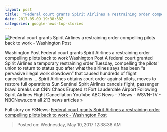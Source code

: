 ```yaml
---
layout: post
title:  "Federal court grants Spirit Airlines a restraining order compelling pilots back to work - Washington Post"
date: 2017-05-09 19:38:38Z
categories: google-news-top-stories
---
```


![Federal court grants Spirit Airlines a restraining order compelling pilots back to work - Washington Post](https://images.washingtonpost.com/?url=http://img.washingtonpost.com/blogs/dr-gridlock/files/2017/05/fll.png&w=1484&op=resize&opt=1&filter=antialias)

Washington Post Federal court grants Spirit Airlines a restraining order compelling pilots back to work Washington Post A federal court granted Spirit Airlines a temporary restraining order Tuesday, compelling the pilots' union to return to status quo after what the airlines says has been “a pervasive illegal work slowdown” that caused hundreds of flight cancellations ... Spirit Airlines obtains court order against pilots, moves to restore full operations Sun Sentinel Spirit Airlines cancels flight, passenger brawl breaks out CNN Chaos Erupted at Fort Lauderdale Airport Following Spirit Airlines Flight Cancellation YouTube ABC News - 7News - WSVN-TV - NBCNews.com all 213 news articles »


Full story on F3News: [Federal court grants Spirit Airlines a restraining order compelling pilots back to work - Washington Post](http://www.f3nws.com/n/dXsbSG)

> Posted on: Wednesday, May 10, 2017 12:38:38 AM
